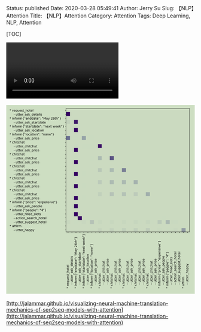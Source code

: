 Status: published
Date: 2020-03-28 05:49:41
Author: Jerry Su
Slug: 【NLP】Attention
Title: 【NLP】Attention
Category: Attention 
Tags: Deep Learning, NLP, Attention

[TOC]

![a](../images/Attention/seq2seq_7.mp4)

![attention](../images/RASA/self_attention.png)

[http://jalammar.github.io/visualizing-neural-machine-translation-mechanics-of-seq2seq-models-with-attention](http://jalammar.github.io/visualizing-neural-machine-translation-mechanics-of-seq2seq-models-with-attention)